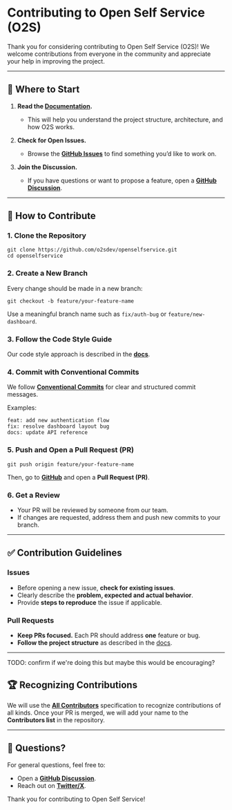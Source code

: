 # Contributing to Open Self Service (O2S)

Thank you for considering contributing to Open Self Service (O2S)!
We welcome contributions from everyone in the community and appreciate your help in improving the project.

---

## 📌 Where to Start

1. **Read the [Documentation](https://www.openselfservice.com/docs/).**
    - This will help you understand the project structure, architecture, and how O2S works.

2. **Check for Open Issues.**
    - Browse the **[GitHub Issues](https://github.com/o2sdev/openselfservice/issues)** to find something you’d like to work on.

3. **Join the Discussion.**
    - If you have questions or want to propose a feature, open a **[GitHub Discussion](https://github.com/o2sdev/openselfservice/discussions)**.

---

## 🔧 How to Contribute

### 1. Clone the Repository

```
git clone https://github.com/o2sdev/openselfservice.git
cd openselfservice
```

### 2. Create a New Branch

Every change should be made in a new branch:

```
git checkout -b feature/your-feature-name
```

Use a meaningful branch name such as `fix/auth-bug` or `feature/new-dashboard`.

### 3. Follow the Code Style Guide

Our code style approach is described in the **[docs](https://www.openselfservice.com/docs/guides/code-style)**.

### 4. Commit with Conventional Commits

We follow **[Conventional Commits](https://www.conventionalcommits.org/en/v1.0.0/)** for clear and structured commit messages.

Examples:

```
feat: add new authentication flow
fix: resolve dashboard layout bug
docs: update API reference
```

### 5. Push and Open a Pull Request (PR)

```
git push origin feature/your-feature-name
```

Then, go to **[GitHub](https://github.com/o2sdev/openselfservice)** and open a **Pull Request (PR)**.

### 6. Get a Review

- Your PR will be reviewed by someone from our team.
- If changes are requested, address them and push new commits to your branch.

---

## ✅ Contribution Guidelines

### Issues

- Before opening a new issue, **check for existing issues**.
- Clearly describe the **problem, expected and actual behavior**.
- Provide **steps to reproduce** the issue if applicable.

### Pull Requests

- **Keep PRs focused.** Each PR should address **one** feature or bug.
- **Follow the project structure** as described in the [docs](https://www.openselfservice.com/docs/project-structure).

---


TODO: confirm if we're doing this but maybe this would be encouraging?

## 🏆 Recognizing Contributions

We will use the **[All Contributors](https://allcontributors.org/)** specification to recognize contributions of all kinds.
Once your PR is merged, we will add your name to the **Contributors list** in the repository.

---

## 📩 Questions?

For general questions, feel free to:
- Open a **[GitHub Discussion](https://github.com/o2sdev/openselfservice/discussions)**.
- Reach out on **[Twitter/X](https://twitter.com/openselfservice)**.

Thank you for contributing to Open Self Service!
